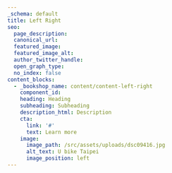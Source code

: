 ```yaml
---
_schema: default
title: Left Right
seo:
  page_description:
  canonical_url:
  featured_image:
  featured_image_alt:
  author_twitter_handle:
  open_graph_type:
  no_index: false
content_blocks:
  - _bookshop_name: content/content-left-right
    component_id:
    heading: Heading
    subheading: Subheading
    description_html: Description
    cta:
      link: '#'
      text: Learn more
    image:
      image_path: /src/assets/uploads/dsc09416.jpg
      alt_text: U bike Taipei
      image_position: left
---
```

